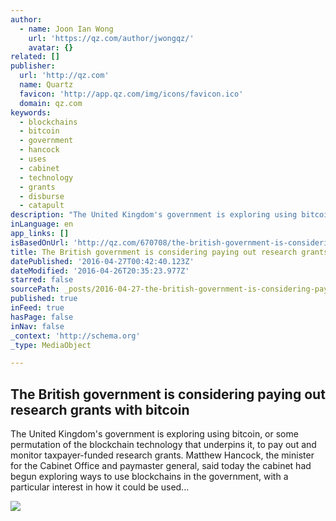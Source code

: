 ```yaml
---
author:
  - name: Joon Ian Wong
    url: 'https://qz.com/author/jwongqz/'
    avatar: {}
related: []
publisher:
  url: 'http://qz.com'
  name: Quartz
  favicon: 'http://app.qz.com/img/icons/favicon.ico'
  domain: qz.com
keywords:
  - blockchains
  - bitcoin
  - government
  - hancock
  - uses
  - cabinet
  - technology
  - grants
  - disburse
  - catapult
description: "The United Kingdom's government is exploring using bitcoin, or some permutation of the blockchain technology that underpins it, to pay out and monitor taxpayer-funded research grants. Matthew Hancock, the minister for the Cabinet Office and paymaster general, said today the cabinet had begun exploring ways to use blockchains in the government, with a particular interest in how it could be used..."
inLanguage: en
app_links: []
isBasedOnUrl: 'http://qz.com/670708/the-british-government-is-considering-paying-out-research-grants-with-bitcoin/'
title: The British government is considering paying out research grants with bitcoin
datePublished: '2016-04-27T00:42:40.123Z'
dateModified: '2016-04-26T20:35:23.977Z'
starred: false
sourcePath: _posts/2016-04-27-the-british-government-is-considering-paying-out-research-gr.md
published: true
inFeed: true
hasPage: false
inNav: false
_context: 'http://schema.org'
_type: MediaObject

---
```

<article style=""><h1>The British government is considering paying out research grants with bitcoin</h1><p>The United Kingdom's government is exploring using bitcoin, or some permutation of the blockchain technology that underpins it, to pay out and monitor taxpayer-funded research grants. Matthew Hancock, the minister for the Cabinet Office and paymaster general, said today the cabinet had begun exploring ways to use blockchains in the government, with a particular interest in how it could be used...</p><img src="https://i2.wp.com/qzprod.files.wordpress.com/2016/04/april-26-rtr29tz0-e1461692909834.jpg?fit=440%2C330&amp;quality=80&amp;strip=all&amp;ssl=1" /></article>